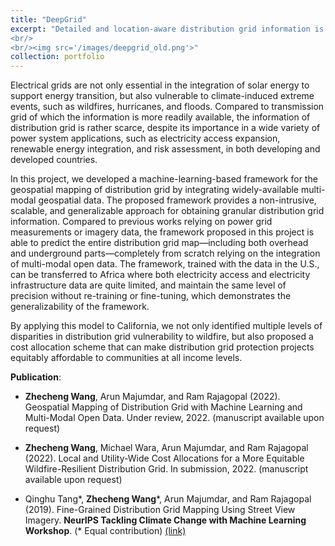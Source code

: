 ```yaml
---
title: "DeepGrid"
excerpt: "Detailed and location-aware distribution grid information is a prerequisite for various power system applications such as renewable energy integration, wildfire risk assessment, and infrastructure planning. However, a generalizable and scalable approach to obtain such information is still lacking. In this project, we developed a machine-learning-based framework to map both overhead and underground distribution grids using widely-available multi-modal data including street view images, road networks, and building maps. It is developed with the data in the U.S. but can be directly transferred to Africa without any re-training or fine-tuning. By applying this model to California, we not only identified multiple levels of disparities in distribution grid vulnerability to wildfire, but also proposed a cost allocation scheme that can make distribution grid protection projects equitably affordable to communities at all income levels.
<br/>
<br/><img src='/images/deepgrid_old.png'>"
collection: portfolio
---
```


Electrical grids are not only essential in the integration of solar energy to support energy transition, but also vulnerable to climate-induced extreme events, such as wildfires, hurricanes, and floods. Compared to transmission grid of which the information is more readily available, the information of distribution grid is rather scarce, despite its importance in a wide variety of power system applications, such as electricity access expansion, renewable energy integration, and risk assessment, in both developing and developed countries.
 
In this project, we developed a machine-learning-based framework for the geospatial mapping of distribution grid by integrating widely-available multi-modal geospatial data. The proposed framework provides a non-intrusive, scalable, and generalizable approach for obtaining granular distribution grid information. Compared to previous works relying on power grid measurements or imagery data, the framework proposed in this project is able to predict the entire distribution grid map—including both overhead and underground parts—completely from scratch relying on the integration of multi-modal open data. The framework, trained with the data in the U.S., can be transferred to Africa where both electricity access and electricity infrastructure data are quite limited, and maintain the same level of precision without re-training or fine-tuning, which demonstrates the generalizability of the framework. 

By applying this model to California, we not only identified multiple levels of disparities in distribution grid vulnerability to wildfire, but also proposed a cost allocation scheme that can make distribution grid protection projects equitably affordable to communities at all income levels.

**Publication**:

* **Zhecheng Wang**, Arun Majumdar, and Ram Rajagopal (2022). 
Geospatial Mapping of Distribution Grid with Machine Learning and Multi-Modal Open Data. 
Under review, 2022. 
(manuscript available upon request)

* **Zhecheng Wang**, Michael Wara, Arun Majumdar, and Ram Rajagopal (2022). 
Local and Utility-Wide Cost Allocations for a More Equitable Wildfire-Resilient Distribution Grid. 
 In submission, 2022. 
(manuscript available upon request)
    
* Qinghu Tang\*, **Zhecheng Wang**\*, Arun Majumdar, and Ram Rajagopal (2019). 
Fine-Grained Distribution Grid Mapping Using Street View Imagery.
**NeurIPS Tackling Climate Change with Machine Learning Workshop**. (\* Equal contribution)
[(link)](https://www.climatechange.ai/papers/neurips2019/31/paper.pdf)